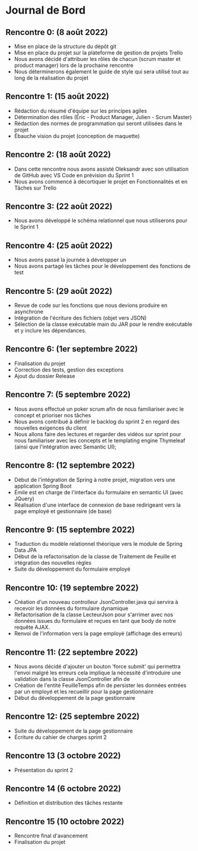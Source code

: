 # Journal de Bord

## Rencontre 0: (8 août 2022)
- Mise en place de la structure du dépôt git
- Mise en place du projet sur la plateforme de gestion de projets Trello
- Nous avons décidé d'attribuer les rôles de chacun (scrum master et product manager) lors de la prochaine rencontre
- Nous déterminerons également le guide de style qui sera utilisé tout au long de la réalisation du projet

## Rencontre 1: (15 août 2022)
- Rédaction du résumé d'équipe sur les principes agiles
- Détermination des rôles (Éric - Product Manager, Julien - Scrum Master)
- Rédaction des normes de programmation qui seront utilisées dans le projet
- Ébauche vision du projet (conception de maquette)

## Rencontre 2: (18 août 2022)
- Dans cette rencontre nous avons assisté Oleksandr avec son utilisation de GitHub avec VS Code en prévision du Sprint 1
- Nous avons commencé à décortiquer le projet en Fonctionnalités et en Tâches sur Trello
## Rencontre 3: (22 août 2022)
- Nous avons développé le schéma relationnel que nous utiliserons pour le Sprint 1
## Rencontre 4: (25 août 2022)
- Nous avons passé la journée à développer un
- Nous avons partagé les tâches pour le développement des fonctions de test
## Rencontre 5: (29 août 2022)
- Revue de code sur les fonctions que nous devions produire en asynchrone
- Intégration de l'écriture des fichiers (objet vers JSON)
- Sélection de la classe exécutable main du JAR pour le rendre exécutable et y inclure les dépendances.
## Rencontre 6: (1er septembre 2022)
- Finalisation du projet
- Correction des tests, gestion des exceptions
- Ajout du dossier Release
## Rencontre 7: (5 septembre 2022)
- Nous avons effectué un poker scrum afin de nous familiariser avec le concept et prioriser nos tâches
- Nous avons contribué à définir le backlog du sprint 2 en regard des nouvelles exigences du client
- Nous allons faire des lectures et regarder des vidéos sur sprint pour nous familiariser avec les concepts et le
  templating engine Thymeleaf (ainsi que l'intégration avec Semantic UI);
## Rencontre 8: (12 septembre 2022)
- Début de l'intégration de Spring à notre projet, migration vers une application Spring Boot
- Émile est en charge de l'interface du formulaire en semantic UI (avec JQuery)
- Réalisation d'une interface de connexion de base redirigeant vers la page employé et gestionnaire (de base)
## Rencontre 9: (15 septembre 2022)
- Traduction du modèle relationnel théorique vers le module de Spring Data JPA
- Début de la refactorisation de la classe de Traitement de Feuille et irtégration des nouvelles règles
- Suite du développement du formulaire employé
## Rencontre 10: (19 septembre 2022)
- Création d'un nouveau controlleur JsonController.java qui servira à recevoir les données du formulaire dynamique
- Refactorisation de la classe LecteurJson pour s'arrimer avec nos données issues du formulaire et reçues en tant
que body de notre requête AJAX.
- Renvoi de l'information vers la page employé (affichage des erreurs)
## Rencontre 11: (22 septembre 2022)
- Nous avons décidé d'ajouter un bouton 'force submit' qui permettra l'envoi malgré les erreurs cela implique la nécessité
d'introduire une validation dans la classe JsonController afin de 
- Création de l'entité FeuilleTemps afin de persister les données entrées par un employé et les recueillir pour la page gestionnaire
- Début du développement de la page gestionnaire
## Rencontre 12: (25 septembre 2022)
- Suite du développement de la page gestionnaire
- Écriture du cahier de charges sprint 2

## Rencontre 13 (3 octobre 2022)
- Présentation du sprint 2

## Rencontre 14 (6 octobre 2022)
- Définition et distribution des tâches restante

## Rencontre 15 (10 octobre 2022)
- Rencontre final d'avancement
- Finalisation du projet
